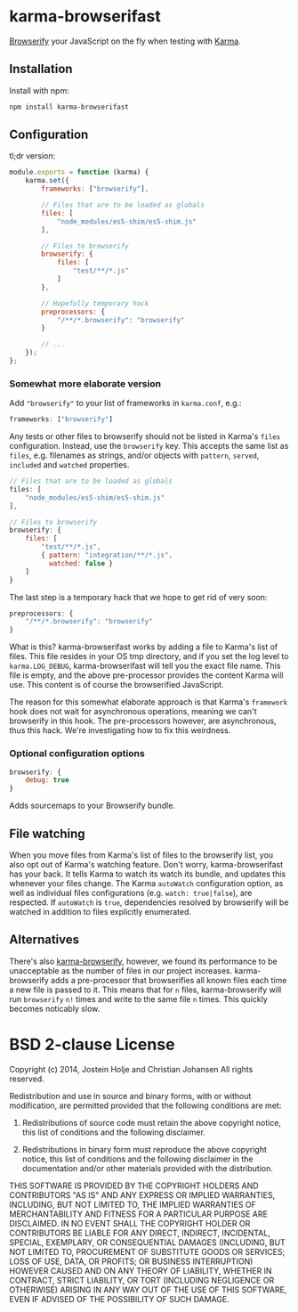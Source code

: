 # karma-browserifast

[Browserify](http://browserify.org/) your JavaScript on the fly when testing
with [Karma](karma-runner.github.io).

## Installation

Install with npm:

```sh
npm install karma-browserifast
```

## Configuration

tl;dr version:

```js
module.exports = function (karma) {
    karma.set({
        frameworks: ["browserify"],

        // Files that are to be loaded as globals
        files: [
            "node_modules/es5-shim/es5-shim.js"
        ],

        // Files to browserify
        browserify: {
            files: [
                "test/**/*.js"
            ]
        },

        // Hopefully temporary hack
        preprocessors: {
            "/**/*.browserify": "browserify"
        }

        // ...
    });
};
```

### Somewhat more elaborate version

Add `"browserify"` to your list of frameworks in `karma.conf`, e.g.:

```js
frameworks: ["browserify"]
```

Any tests or other files to browserify should not be listed in Karma's `files`
configuration. Instead, use the `browserify` key. This accepts the same list as
`files`, e.g. filenames as strings, and/or objects with `pattern`, `served`,
`included` and `watched` properties.

```js
// Files that are to be loaded as globals
files: [
    "node_modules/es5-shim/es5-shim.js"
],

// Files to browserify
browserify: {
    files: [
        "test/**/*.js",
        { pattern: "integration/**/*.js",
          watched: false }
    ]
}
```

The last step is a temporary hack that we hope to get rid of very soon:

```js
preprocessors: {
    "/**/*.browserify": "browserify"
}
```

What is this? karma-browserifast works by adding a file to Karma's list of
files. This file resides in your OS tmp directory, and if you set the log level
to `karma.LOG_DEBUG`, karma-browserifast will tell you the exact file name. This
file is empty, and the above pre-processor provides the content Karma will use.
This content is of course the browserified JavaScript.

The reason for this somewhat elaborate approach is that Karma's `framework` hook
does not wait for asynchronous operations, meaning we can't browserify in this
hook. The pre-processors however, are asynchronous, thus this hack. We're
investigating how to fix this weirdness.

### Optional configuration options

```js
browserify: {
    debug: true
}
```

Adds sourcemaps to your Browserify bundle.

## File watching

When you move files from Karma's list of files to the browserify list, you also
opt out of Karma's watching feature. Don't worry, karma-browserifast has your
back. It tells Karma to watch its watch its bundle, and updates this whenever
your files change. The Karma `autoWatch` configuration option, as well as
individual files configurations (e.g. `watch: true|false`), are respected. If
`autoWatch` is `true`, dependencies resolved by browserify will be watched in
addition to files explicitly enumerated.

## Alternatives

There's also [karma-browserify](https://github.com/xdissent/karma-browserify),
however, we found its performance to be unacceptable as the number of files in
our project increases. karma-browserify adds a pre-processor that browserifies
all known files each time a new file is passed to it. This means that for `n`
files, karma-browserify will run `browserify` `n!` times and write to the same
file `n` times. This quickly becomes noticably slow.

# BSD 2-clause License

Copyright (c) 2014, Jostein Holje and Christian Johansen
All rights reserved.

Redistribution and use in source and binary forms, with or without modification,
are permitted provided that the following conditions are met:

1. Redistributions of source code must retain the above copyright notice, this
   list of conditions and the following disclaimer.

2. Redistributions in binary form must reproduce the above copyright notice,
   this list of conditions and the following disclaimer in the documentation
   and/or other materials provided with the distribution.

THIS SOFTWARE IS PROVIDED BY THE COPYRIGHT HOLDERS AND CONTRIBUTORS "AS IS" AND
ANY EXPRESS OR IMPLIED WARRANTIES, INCLUDING, BUT NOT LIMITED TO, THE IMPLIED
WARRANTIES OF MERCHANTABILITY AND FITNESS FOR A PARTICULAR PURPOSE ARE
DISCLAIMED. IN NO EVENT SHALL THE COPYRIGHT HOLDER OR CONTRIBUTORS BE LIABLE FOR
ANY DIRECT, INDIRECT, INCIDENTAL, SPECIAL, EXEMPLARY, OR CONSEQUENTIAL DAMAGES
(INCLUDING, BUT NOT LIMITED TO, PROCUREMENT OF SUBSTITUTE GOODS OR SERVICES;
LOSS OF USE, DATA, OR PROFITS; OR BUSINESS INTERRUPTION) HOWEVER CAUSED AND ON
ANY THEORY OF LIABILITY, WHETHER IN CONTRACT, STRICT LIABILITY, OR TORT
(INCLUDING NEGLIGENCE OR OTHERWISE) ARISING IN ANY WAY OUT OF THE USE OF THIS
SOFTWARE, EVEN IF ADVISED OF THE POSSIBILITY OF SUCH DAMAGE.
